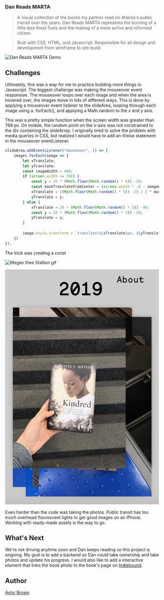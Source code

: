 ### Dan Reads MARTA 
> A visual collection of the books my partner read on Atlanta's public transit over the  years. Dan Reads MARTA represents the burning of a little less fossil fuels and the  making of a more active and informed citizen.


> Built with CSS, HTML, and Javascript. Responsible for all design and development from wireframe to site build.


![Dan Reads MARTA Demo](gifs/Cbi4LZgplz.gif)

## Challenges 


Ultimately, this was a way for me to practice building more things in Javascript. The biggest challenge was making the mouseover event responsive. The mouseover loops over each image and when the area is hovered over, the images move in lots of different ways. This is done by applying a mouseover event listener to the slideArea, looping through each image using a .forEach(), and applying a Math.random to the x and y axis. 

This was a pretty simple function when the screen width was greater than 768 px. On mobile, the random point on the x-axis was not constrained to the div containing the slideArray. I originally tried to solve the problem with media queries in CSS, but realized I would have to add an if/else statement in the mouseover eventListener. 

```javascript
slideArea.addEventListener("mouseover", () => {
    images.forEach(image => {
        let xTranslate;
        let yTranslate;
        const imageWidth = 400;
        if (screen.width <= 768) {
            const y = 25 * (Math.floor(Math.random() * 5)) -50;
            const maxXTranslateFromCenter = (screen.width * .8 - imageWidth) / 2;
            xTranslate = ((Math.floor(Math.random() * 5)) -2) / 2 * maxXTranslateFromCenter;
            yTranslate = y;
        } else {
            xTranslate = 20 * (Math.floor(Math.random() * 5)) -40;
            const y = 25 * (Math.floor(Math.random() * 5)) -50;
            yTranslate = y;
        }
        
        image.style.transform = `translate(${xTranslate}px, ${yTranslate}px)`
    })
});
```

The trick was creating a const 

![Megan thee Stallion gif](https://gph.is/g/aXmOvDn)

![Dan Reads MARTA mobile](images/screenshot-mobile.png)

Even harder than the code was taking the photos. Public transit has too much overhead flourescent lights to get good images on an iPhone. Working with ready-made assets is the way to go. 




## What's Next 
We're not driving anytime soon and Dan keeps reading so this project is ongoing. My goal is to add a backend so Dan could take ownership and take photos and update his progress. I would also like to add a interactive element that links the book photo to the book's page on [Indiebound](https://www.indiebound.org/).

## Author
[Aylor Brown](http://aylorbrown.com)